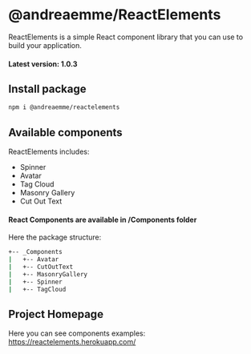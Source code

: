 # @andreaemme/ReactElements

ReactElements is a simple React component library that you can use to build your application.

#### Latest version: 1.0.3

## Install package
```sh
npm i @andreaemme/reactelements
```

## Available components
ReactElements includes:
- Spinner
- Avatar
- Tag Cloud
- Masonry Gallery
- Cut Out Text

#### React Components are available in /Components folder
Here the package structure:

```sh
+-- _Components
|   +-- Avatar
|   +-- CutOutText
|   +-- MasonryGallery
|   +-- Spinner
|   +-- TagCloud
```

## Project Homepage
Here you can see components examples: https://reactelements.herokuapp.com/